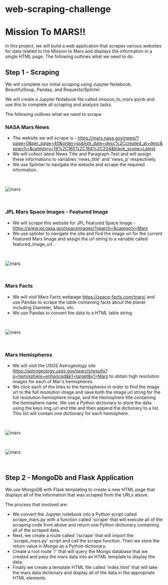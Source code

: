 # web-scraping-challenge

# Mission To MARS!!

In this project, we will build a web application that scrapes various websites for data related to the Mission to Mars and displays the information in a single HTML page. The following outlines what we need to do.

## Step 1 - Scraping

We will complete our initial scraping using Jupyter Notebook, BeautifulSoup, Pandas, and Requests/Splinter.

We will create a Jupyter Notebook file called mission_to_mars.ipynb and use this to complete all scraping and analysis tasks.

The following outlines what we need to scrape.

### NASA Mars News

* The website we will scrape is - https://mars.nasa.gov/news/?page=0&per_page=40&order=publish_date+desc%2Ccreated_at+desc&search=&category=19%2C165%2C184%2C204&blank_scope=Latest
* We will collect latest News Title and Paragraph Text and will assign these informations to variables 'news_title' and 'news_p' respectively.
* We use Splinter to navigate the website and scrape the required information.

<br/>

![mars](https://github.com/UoT-Bootcamp/web-scraping-challenge/blob/master/Missions_to_Mars/screenshots/latest_mars_news.png)

<br/>

### JPL Mars Space Images - Featured Image

* We will scrape this website for JPL Featured Space Image - https://www.jpl.nasa.gov/spaceimages/?search=&category=Mars
* We use splinter to navigate the site and find the image url for the current Featured Mars Image and assign the url string to a variable called featured_image_url.

<br/>

![mars](https://github.com/UoT-Bootcamp/web-scraping-challenge/blob/master/Missions_to_Mars/screenshots/featured_image.png)

<br/>

### Mars Facts

* We will visit Mars Facts webpage https://space-facts.com/mars/ and use Pandas to scrape the table containing facts about the planet including Diameter, Mass, etc.
* We use Pandas to convert the data to a HTML table string.

<br/>

![mars]()

<br/>

### Mars Hemispheres

* We will visit the USGS Astrogeology site https://astrogeology.usgs.gov/search/results?q=hemisphere+enhanced&k1=target&v1=Mars to obtain high resolution images for each of Mar's hemispheres.
* We click each of the links to the hemispheres in order to find the image url to the full resolution image and save both the image url string for the full resolution hemisphere image, and the Hemisphere title containing the hemisphere name. We use a Python dictionary to store the data using the keys img_url and title and then append the dictionary to a list. This list will contain one dictionary for each hemisphere.

<br/>

![mars](https://github.com/UoT-Bootcamp/web-scraping-challenge/blob/master/Missions_to_Mars/screenshots/mars_hemisphere_one.png)

<br/>

![mars](https://github.com/UoT-Bootcamp/web-scraping-challenge/blob/master/Missions_to_Mars/screenshots/mars_hemisphere_two.png)

<br/>

## Step 2 - MongoDb and Flask Application

We use MongoDB with Flask templating to create a new HTML page that displays all of the information that was scraped from the URLs above.

The process that involved are:

* We convert the Jupyter notebook into a Python script called scrape_mars.py with a function called 'scrape' that will execute all of the scraping code from above and return one Python dictionary containing all of the scraped data.
* Next, we create a route called '/scrape' that will import the 'scrape_mars.py' script and call the scrape function. Then we store the return value in Mongo as a Python dictionary.
* Create a root route '/' that will query the Mongo database that we created and pass the mars data into an HTML template to display the data.
* Finally we create a template HTML file called 'index.html' that will take the mars data dictionary and display all of the data in the appropriate HTML elements.
